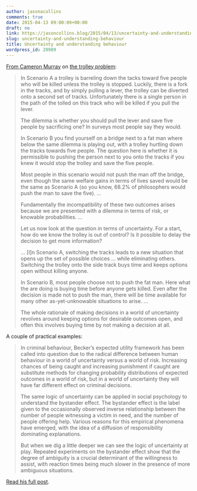 ```yaml
---
author: jasonacollins
comments: true
date: 2015-04-13 09:00:09+00:00
draft: no
link: https://jasoncollins.blog/2015/04/13/uncertainty-and-understanding-behaviour/
slug: uncertainty-and-understanding-behaviour
title: Uncertainty and understanding behaviour
wordpress_id: 20989
---
```


[From Cameron Murray](http://ckmurray.blogspot.com.au/2015/03/uncertainty-and-morality-in-dynamic.html) on [the trolley problem](http://en.wikipedia.org/wiki/Trolley_problem):


<blockquote>In Scenario A a trolley is barreling down the tacks toward five people who will be killed unless the trolley is stopped. Luckily, there is a fork in the tracks, and by simply pulling a lever, the trolley can be diverted onto a second set of tracks. Unfortunately there is a single person in the path of the tolled on this track who will be killed if you pull the lever.

The dilemma is whether you should pull the lever and save five people by sacrificing one? In surveys most people say they would.

In Scenario B you find yourself on a bridge next to a fat man where below the same dilemma is playing out, with a trolley hurtling down the tracks towards five people. The question here is whether it is permissible to pushing the person next to you onto the tracks if you knew it would stop the trolley and save the five people.

Most people in this scenario would not push the man off the bridge, even though the same welfare gains in terms of lives saved would be the same as Scenario A (so you know, 68.2% of philosophers would push the man to save the five). ...

Fundamentally the incompatibility of these two outcomes arises because we are presented with a dilemma in terms of risk, or knowable probabilities. ...

Let us now look at the question in terms of uncertainty. For a start, how do we know the trolley is out of control? Is it possible to delay the decision to get more information?

... [I]n Scenario A, switching the tracks leads to a new situation that opens up the set of possible choices ... while eliminating others. Switching the trolley onto the side track buys time and keeps options open without killing anyone.

In Scenario B, most people choose not to push the fat man. Here what the are doing is buying time before anyone gets killed. Even after the decision is made not to push the man, there will be time available for many other as-yet-unknowable situations to arise. ...

The whole rationale of making decisions in a world of uncertainty revolves around keeping options for desirable outcomes open, and often this involves buying time by not making a decision at all.</blockquote>


A couple of practical examples:


<blockquote>In criminal behaviour, Becker’s expected utility framework has been called into question due to the radical difference between human behaviour in a world of uncertainty versus a world of risk. Increasing chances of being caught and increasing punishment if caught are substitute methods for changing probability distributions of expected outcomes in a world of risk, but in a world of uncertainty they will have far different effect on criminal decisions.

The same logic of uncertainty can be applied in social psychology to understand the bystander effect. The bystander effect is the label given to the occasionally observed inverse relationship between the number of people witnessing a victim in need, and the number of people offering help. Various reasons for this empirical phenomena have emerged, with the idea of a diffusion of responsibility dominating explanations.

But when we dig a little deeper we can see the logic of uncertainty at play. Repeated experiments on the bystander effect show that the degree of ambiguity is a crucial determinant of the willingness to assist, with reaction times being much slower in the presence of more ambiguous situations.</blockquote>


[Read his full post](http://ckmurray.blogspot.com.au/2015/03/uncertainty-and-morality-in-dynamic.html).
